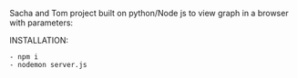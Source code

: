 Sacha and Tom project built on python/Node js to view graph in a browser with parameters: 



INSTALLATION:

    - npm i
    - nodemon server.js
    
